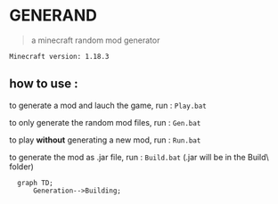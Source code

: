 # GENERAND

> a minecraft random mod generator

`Minecraft version: 1.18.3`



## how to use :

to generate a mod and lauch the game, run :
`Play.bat`

to only generate the random mod files, run :
`Gen.bat`

to play **without** generating a new mod, run :
`Run.bat`

to generate the mod as .jar file, run :
`Build.bat`
(.jar will be in the Build\ folder)


```mermaid
  graph TD;
      Generation-->Building;
```
